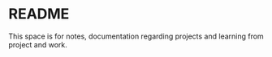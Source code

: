 # README

This space is for notes, documentation regarding projects and learning from project and work.